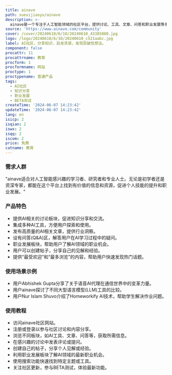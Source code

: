 ```yaml
---
title: ainave
path: xuexijiaoyu/ainave
description: >-
  ainave是一个专注于人工智能领域的社区平台，提供讨论、工具、文章、问答和职业发展等多元化内容。该平台旨在帮助用户提升AI技能，分享知识，获取灵感，并发现AI领域的突破性想法。目前处于BETA测试阶段，不断优化和更新。
source: 'https://www.ainave.com/community'
cover: /cover/20240610/6/10/20240610_43385880.jpg
logo: /logo/20240610/6/10/20240610_c521aabc.jpg
label: AI社区，分享知识，启发灵感，发现突破性想法。
component: false
procattr: 11
procattrname: 教育
procform: 1
procformname: 网站
proctype: 1
proctypename: 普通产品
tags:
  - AI社区
  - 知识分享
  - 职业发展
  - BETA测试
createTime: '2024-06-07 14:23:42'
updateTime: '2024-06-07 14:23:42'
lang: en
isicp: 2
isqian: 2
iswx: 2
isqq: 2
iscom: 2
price: 免费
catname: 教育
---
```




### 需求人群
"ainave适合对人工智能感兴趣的学习者、研究者和专业人士。无论是初学者还是资深专家，都能在这个平台上找到有价值的信息和资源，促进个人技能的提升和职业发展。"

### 产品特色
* 提供AI相关的讨论板块，促进知识分享和交流。
* 集成多种AI工具，方便用户探索和使用。
* 发布高质量的AI相关文章，提供行业洞察。
* 设有问答(Q&A)区，解答用户在AI学习过程中的疑问。
* 职业发展板块，帮助用户了解AI领域的职业机会。
* 用户可以创建帖子，分享自己的见解和经验。
* 提供“最受欢迎”和“最多浏览”的内容，帮助用户快速发现热门话题。

### 使用场景示例
* 用户Abhishek Gupta分享了关于语音AI代理在通信世界中的变革力量。
* 用户ainave探讨了不同大型语言模型(LLM)工具的比较。
* 用户Nur Islam Shuvo介绍了Homeworkify AI技术，帮助学生解决作业问题。

### 使用教程
* 访问ainave社区网站。
* 注册或登录以参与社区讨论和内容分享。
* 浏览不同板块，如AI工具、文章、问答等，获取所需信息。
* 在感兴趣的讨论中发表评论或提问。
* 创建自己的帖子，分享个人见解或经验。
* 利用职业发展板块了解AI领域的最新职业机会。
* 使用搜索功能快速找到特定主题或工具。
* 关注社区更新，参与BETA测试，体验最新功能。

  
